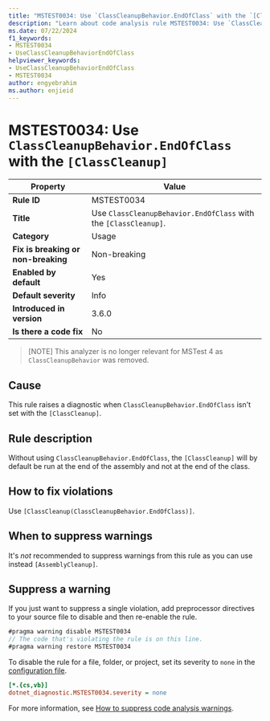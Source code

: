 ```yaml
---
title: "MSTEST0034: Use `ClassCleanupBehavior.EndOfClass` with the `[ClassCleanup]`."
description: "Learn about code analysis rule MSTEST0034: Use `ClassCleanupBehavior.EndOfClass` with the `[ClassCleanup]`."
ms.date: 07/22/2024
f1_keywords:
- MSTEST0034
- UseClassCleanupBehaviorEndOfClass
helpviewer_keywords:
- UseClassCleanupBehaviorEndOfClass
- MSTEST0034
author: engyebrahim
ms.author: enjieid
---
```

# MSTEST0034: Use `ClassCleanupBehavior.EndOfClass` with the `[ClassCleanup]`

| Property                            | Value                                                            |
|-------------------------------------|------------------------------------------------------------------|
| **Rule ID**                         | MSTEST0034                                                       |
| **Title**                           | Use `ClassCleanupBehavior.EndOfClass` with the `[ClassCleanup]`. |
| **Category**                        | Usage                                                            |
| **Fix is breaking or non-breaking** | Non-breaking                                                     |
| **Enabled by default**              | Yes                                                              |
| **Default severity**                | Info                                                             |
| **Introduced in version**           | 3.6.0                                                            |
| **Is there a code fix**             | No                                                               |

> [NOTE]
> This analyzer is no longer relevant for MSTest 4 as `ClassCleanupBehavior` was removed.

## Cause

This rule raises a diagnostic when `ClassCleanupBehavior.EndOfClass` isn't set with the `[ClassCleanup]`.

## Rule description

Without using  `ClassCleanupBehavior.EndOfClass`, the `[ClassCleanup]` will by default be run at the end of the assembly and not at the end of the class.

## How to fix violations

Use `[ClassCleanup(ClassCleanupBehavior.EndOfClass)]`.

## When to suppress warnings

It's _not_ recommended to suppress warnings from this rule as you can use instead `[AssemblyCleanup]`.

## Suppress a warning

If you just want to suppress a single violation, add preprocessor directives to your source file to disable and then re-enable the rule.

```csharp
#pragma warning disable MSTEST0034
// The code that's violating the rule is on this line.
#pragma warning restore MSTEST0034
```

To disable the rule for a file, folder, or project, set its severity to `none` in the [configuration file](../../../fundamentals/code-analysis/configuration-files.md).

```ini
[*.{cs,vb}]
dotnet_diagnostic.MSTEST0034.severity = none
```

For more information, see [How to suppress code analysis warnings](../../../fundamentals/code-analysis/suppress-warnings.md).
